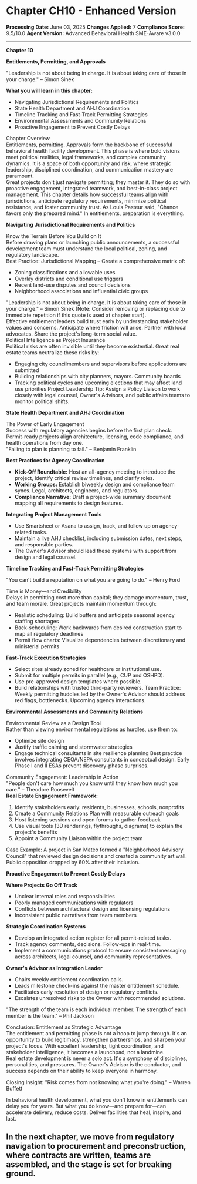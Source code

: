# Chapter CH10 - Enhanced Version

**Processing Date:** June 03, 2025
**Changes Applied:** 7
**Compliance Score:** 9.5/10.0
**Agent Version:** Advanced Behavioral Health SME-Aware v3.0.0

---

**Chapter 10**

**Entitlements, Permitting, and Approvals**

"Leadership is not about being in charge. It is about taking care of those in your charge." – Simon Sinek

**What you will learn in this chapter:**

* Navigating Jurisdictional Requirements and Politics  
* State Health Department and AHJ Coordination  
* Timeline Tracking and Fast-Track Permitting Strategies  
* Environmental Assessments and Community Relations  
* Proactive Engagement to Prevent Costly Delays

Chapter Overview  
Entitlements, permitting. Approvals form the backbone of successful behavioral health facility development. This phase is where bold visions meet political realities, legal frameworks, and complex community dynamics. It is a space of both opportunity and risk, where strategic leadership, disciplined coordination, and communication mastery are paramount.  
Great projects don't just navigate permitting; they master it. They do so with proactive engagement, integrated teamwork, and best-in-class project management. This chapter details how successful teams align with jurisdictions, anticipate regulatory requirements, minimize political resistance, and foster community trust. As Louis Pasteur said, "Chance favors only the prepared mind." In entitlements, preparation is everything.

**Navigating Jurisdictional Requirements and Politics**

Know the Terrain Before You Build on It  
Before drawing plans or launching public announcements, a successful development team must understand the local political, zoning, and regulatory landscape.  
Best Practice: Jurisdictional Mapping – Create a comprehensive matrix of:

* Zoning classifications and allowable uses  
* Overlay districts and conditional use triggers  
* Recent land-use disputes and council decisions  
* Neighborhood associations and influential civic groups

"Leadership is not about being in charge. It is about taking care of those in your charge." – Simon Sinek (Note: Consider removing or replacing due to immediate repetition if this quote is used at chapter start).  
Effective entitlement leaders build trust early by understanding stakeholder values and concerns. Anticipate where friction will arise. Partner with local advocates. Share the project's long-term social value.  
Political Intelligence as Project Insurance  
Political risks are often invisible until they become existential. Great real estate teams neutralize these risks by:

* Engaging city councilmembers and supervisors before applications are submitted  
* Building relationships with city planners, mayors. Community boards  
* Tracking political cycles and upcoming elections that may affect land use priorities Project Leadership Tip: Assign a Policy Liaison to work closely with legal counsel, Owner's Advisors, and public affairs teams to monitor political shifts.

**State Health Department and AHJ Coordination**

The Power of Early Engagement  
Success with regulatory agencies begins before the first plan check. Permit-ready projects align architecture, licensing, code compliance, and health operations from day one.  
"Failing to plan is planning to fail." – Benjamin Franklin

**Best Practices for Agency Coordination**

* **Kick-Off Roundtable:** Host an all-agency meeting to introduce the project, identify critical review timelines, and clarify roles.  
* **Working Groups:** Establish biweekly design and compliance team syncs. Legal, architects, engineers, and regulators.  
* **Compliance Narrative:** Draft a project-wide summary document mapping all requirements to design features.

**Integrating Project Management Tools**

* Use Smartsheet or Asana to assign, track, and follow up on agency-related tasks.  
* Maintain a live AHJ checklist, including submission dates, next steps, and responsible parties.  
* The Owner's Advisor should lead these systems with support from design and legal counsel.

**Timeline Tracking and Fast-Track Permitting Strategies**

"You can't build a reputation on what you are going to do." – Henry Ford

Time is Money—and Credibility  
Delays in permitting cost more than capital; they damage momentum, trust, and team morale. Great projects maintain momentum through:

* Realistic scheduling: Build buffers and anticipate seasonal agency staffing shortages  
* Back-scheduling: Work backwards from desired construction start to map all regulatory deadlines  
* Permit flow charts: Visualize dependencies between discretionary and ministerial permits

**Fast-Track Execution Strategies**

* Select sites already zoned for healthcare or institutional use.  
* Submit for multiple permits in parallel (e.g., CUP and OSHPD).  
* Use pre-approved design templates where possible.  
* Build relationships with trusted third-party reviewers. Team Practice: Weekly permitting huddles led by the Owner's Advisor should address red flags, bottlenecks. Upcoming agency interactions.

**Environmental Assessments and Community Relations**

Environmental Review as a Design Tool  
Rather than viewing environmental regulations as hurdles, use them to:

* Optimize site design  
* Justify traffic calming and stormwater strategies  
* Engage technical consultants in site resilience planning Best practice involves integrating CEQA/NEPA consultants in conceptual design. Early Phase I and II ESAs prevent discovery-phase surprises.

Community Engagement: Leadership in Action  
"People don't care how much you know until they know how much you care." – Theodore Roosevelt  
**Real Estate Engagement Framework:**

1. Identify stakeholders early: residents, businesses, schools, nonprofits  
2. Create a Community Relations Plan with measurable outreach goals  
3. Host listening sessions and open forums to gather feedback  
4. Use visual tools (3D renderings, flythroughs, diagrams) to explain the project's benefits  
5. Appoint a Community Liaison within the project team

Case Example: A project in San Mateo formed a "Neighborhood Advisory Council" that reviewed design decisions and created a community art wall. Public opposition dropped by 60% after their inclusion.

**Proactive Engagement to Prevent Costly Delays**

**Where Projects Go Off Track**

* Unclear internal roles and responsibilities  
* Poorly managed communications with regulators  
* Conflicts between architectural design and licensing regulations  
* Inconsistent public narratives from team members

**Strategic Coordination Systems**

* Develop an integrated action register for all permit-related tasks.  
* Track agency comments, decisions. Follow-ups in real-time.  
* Implement a communications protocol to ensure consistent messaging across architects, legal counsel, and community representatives.

**Owner's Advisor as Integration Leader**

* Chairs weekly entitlement coordination calls.  
* Leads milestone check-ins against the master entitlement schedule.  
* Facilitates early resolution of design or regulatory conflicts.  
* Escalates unresolved risks to the Owner with recommended solutions.

"The strength of the team is each individual member. The strength of each member is the team." – Phil Jackson

Conclusion: Entitlement as Strategic Advantage  
The entitlement and permitting phase is not a hoop to jump through. It's an opportunity to build legitimacy, strengthen partnerships, and sharpen your project's focus. With excellent leadership, tight coordination, and stakeholder intelligence, it becomes a launchpad, not a landmine.  
Real estate development is never a solo act. It's a symphony of disciplines, personalities, and pressures. The Owner's Advisor is the conductor, and success depends on their ability to keep everyone in harmony.

Closing Insight: "Risk comes from not knowing what you're doing." – Warren Buffett

In behavioral health development, what you don't know in entitlements can delay you for years. But what you do know—and prepare for—can accelerate delivery, reduce costs. Deliver facilities that heal, inspire, and last.

## **In the next chapter, we move from regulatory navigation to procurement and preconstruction, where contracts are written, teams are assembled, and the stage is set for breaking ground.**

